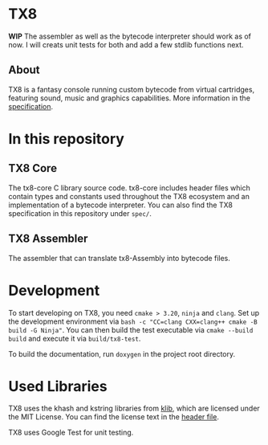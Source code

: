 # TX8

**WIP** The assembler as well as the bytecode interpreter should work as of now. I will creats unit tests for both and
add a few stdlib functions next.


## About

TX8 is a fantasy console running custom bytecode from virtual cartridges, featuring
sound, music and graphics capabilities. More information in the [specification](https://github.com/vypxl/tx8/blob/master/spec/spec.md).

# In this repository

## TX8 Core

The tx8-core C library source code.
tx8-core includes header files which contain types and constants used throughout the TX8
ecosystem and an implementation of a bytecode interpreter.
You can also find the TX8 specification in this repository under `spec/`.

## TX8 Assembler

The assembler that can translate tx8-Assembly into bytecode files.

# Development

To start developing on TX8, you need `cmake > 3.20`, `ninja` and `clang`. Set up the development environment via
`bash -c "CC=clang CXX=clang++ cmake -B build -G Ninja"`. You can then build the test executable via `cmake --build build`
and execute it via `build/tx8-test`.

To build the documentation, run `doxygen` in the project root directory.

# Used Libraries

TX8 uses the khash and kstring libraries from [klib](https://github.com/attractivechaos/klib), which are licensed under the MIT License.
You can find the license text in the [header file](https://github.com/vypxl/tx8/blob/master/deps/khash.h).

TX8 uses Google Test for unit testing.
